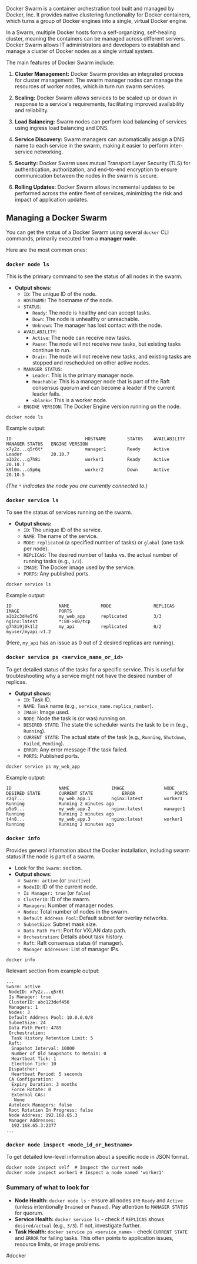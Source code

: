 Docker Swarm is a container orchestration tool built and managed by Docker, Inc. It provides native clustering functionality for Docker containers, which turns a group of Docker engines into a single, virtual Docker engine.

In a Swarm, multiple Docker hosts form a self-organizing, self-healing cluster, meaning the containers can be managed across different servers. Docker Swarm allows IT administrators and developers to establish and manage a cluster of Docker nodes as a single virtual system.

The main features of Docker Swarm include:

1.  **Cluster Management:** Docker Swarm provides an integrated process for cluster management. The swarm manager nodes can manage the resources of worker nodes, which in turn run swarm services.

2.  **Scaling:** Docker Swarm allows services to be scaled up or down in response to a service's requirements, facilitating improved availability and reliability.

3.  **Load Balancing:** Swarm nodes can perform load balancing of services using ingress load balancing and DNS.

4.  **Service Discovery:** Swarm managers can automatically assign a DNS name to each service in the swarm, making it easier to perform inter-service networking.

5.  **Security:** Docker Swarm uses mutual Transport Layer Security (TLS) for authentication, authorization, and end-to-end encryption to ensure communication between the nodes in the swarm is secure.

6.  **Rolling Updates:** Docker Swarm allows incremental updates to be performed across the entire fleet of services, minimizing the risk and impact of application updates.

## Managing a Docker Swarm

You can get the status of a Docker Swarm using several `docker` CLI commands, primarily executed from a **manager node**.

Here are the most common ones:

### `docker node ls`

This is the primary command to see the status of all nodes in the swarm.

*   **Output shows:**
    *   `ID`: The unique ID of the node.
    *   `HOSTNAME`: The hostname of the node.
    *   `STATUS`:
        *   `Ready`: The node is healthy and can accept tasks.
        *   `Down`: The node is unhealthy or unreachable.
        *   `Unknown`: The manager has lost contact with the node.
    *   `AVAILABILITY`:
        *   `Active`: The node can receive new tasks.
        *   `Pause`: The node will not receive new tasks, but existing tasks continue to run.
        *   `Drain`: The node will not receive new tasks, and existing tasks are stopped and rescheduled on other active nodes.
    *   `MANAGER STATUS`:
        *   `Leader`: This is the primary manager node.
        *   `Reachable`: This is a manager node that is part of the Raft consensus quorum and can become a leader if the current leader fails.
        *   `<blank>`: This is a worker node.
    *   `ENGINE VERSION`: The Docker Engine version running on the node.


```
docker node ls
```

Example output:

```
ID                            HOSTNAME        STATUS    AVAILABILITY   MANAGER STATUS   ENGINE VERSION
x7y2z...q5r6t*                manager1        Ready     Active         Leader           20.10.7
a1b2c...g7h8i                 worker1         Ready     Active                          20.10.7
k9l0m...o5p6q                 worker2         Down      Active                          20.10.5
```

*(The `*` indicates the node you are currently connected to.)*

### `docker service ls`

To see the status of services running on the swarm.

*   **Output shows:**
    *   `ID`: The unique ID of the service.
    *   `NAME`: The name of the service.
    *   `MODE`: `replicated` (a specified number of tasks) or `global` (one task per node).
    *   `REPLICAS`: The desired number of tasks vs. the actual number of running tasks (e.g., `3/3`).
    *   `IMAGE`: The Docker image used by the service.
    *   `PORTS`: Any published ports.

```
docker service ls
```

Example output:

```
ID                  NAME            MODE                REPLICAS            IMAGE               PORTS
a1b2c3d4e5f6        my_web_app      replicated          3/3                 nginx:latest        *:80->80/tcp
g7h8i9j0k1l2        my_api          replicated          0/2                 myuser/myapi:v1.2
```

(Here, `my_api` has an issue as 0 out of 2 desired replicas are running).

### `docker service ps <service_name_or_id>`

To get detailed status of the tasks for a specific service. This is useful for troubleshooting why a service might not have the desired number of replicas.

*   **Output shows:**
    *   `ID`: Task ID.
    *   `NAME`: Task name (e.g., `service_name.replica_number`).
    *   `IMAGE`: Image used.
    *   `NODE`: Node the task is (or was) running on.
    *   `DESIRED STATE`: The state the scheduler wants the task to be in (e.g., `Running`).
    *   `CURRENT STATE`: The actual state of the task (e.g., `Running`, `Shutdown`, `Failed`, `Pending`).
    *   `ERROR`: Any error message if the task failed.
    *   `PORTS`: Published ports.

```
docker service ps my_web_app
```

Example output:

```
ID                  NAME                IMAGE               NODE            DESIRED STATE       CURRENT STATE           ERROR               PORTS
r2q7...             my_web_app.1        nginx:latest        worker1         Running             Running 2 minutes ago
p5o9...             my_web_app.2        nginx:latest        manager1        Running             Running 2 minutes ago
t4n8...             my_web_app.3        nginx:latest        worker1         Running             Running 2 minutes ago
```

### `docker info`

Provides general information about the Docker installation, including swarm status if the node is part of a swarm.

*   Look for the `Swarm:` section.
*   **Output shows:**
    *   `Swarm: active` (or `inactive`)
    *   `NodeID`: ID of the current node.
    *   `Is Manager: true` (or `false`)
    *   `ClusterID`: ID of the swarm.
    *   `Managers`: Number of manager nodes.
    *   `Nodes`: Total number of nodes in the swarm.
    *   `Default Address Pool`: Default subnet for overlay networks.
    *   `SubnetSize`: Subnet mask size.
    *   `Data Path Port`: Port for VXLAN data path.
    *   `Orchestration`: Details about task history.
    *   `Raft`: Raft consensus status (if manager).
    *   `Manager Addresses`: List of manager IPs.

```
docker info
```

Relevant section from example output:

```
...
Swarm: active
 NodeID: x7y2z...q5r6t
 Is Manager: true
 ClusterID: abc123def456
 Managers: 1
 Nodes: 3
 Default Address Pool: 10.0.0.0/8
 SubnetSize: 24
 Data Path Port: 4789
 Orchestration:
  Task History Retention Limit: 5
 Raft:
  Snapshot Interval: 10000
  Number of Old Snapshots to Retain: 0
  Heartbeat Tick: 1
  Election Tick: 10
 Dispatcher:
  Heartbeat Period: 5 seconds
 CA Configuration:
  Expiry Duration: 3 months
  Force Rotate: 0
  External CAs:
   None
 Autolock Managers: false
 Root Rotation In Progress: false
 Node Address: 192.168.65.3
 Manager Addresses:
  192.168.65.3:2377
...
```

### `docker node inspect <node_id_or_hostname>`

To get detailed low-level information about a specific node in JSON format.

```
docker node inspect self  # Inspect the current node
docker node inspect worker1 # Inspect a node named 'worker1'
```

### Summary of what to look for

*   **Node Health:** `docker node ls` - ensure all nodes are `Ready` and `Active` (unless intentionally `Drained` or `Paused`). Pay attention to `MANAGER STATUS` for quorum.
*   **Service Health:** `docker service ls` - check if `REPLICAS` shows `desired/actual` (e.g., `3/3`). If not, investigate further.
*   **Task Health:** `docker service ps <service_name>` - check `CURRENT STATE` and `ERROR` for failing tasks. This often points to application issues, resource limits, or image problems.


<!-- Keywords -->
#docker
<!-- /Keywords -->
